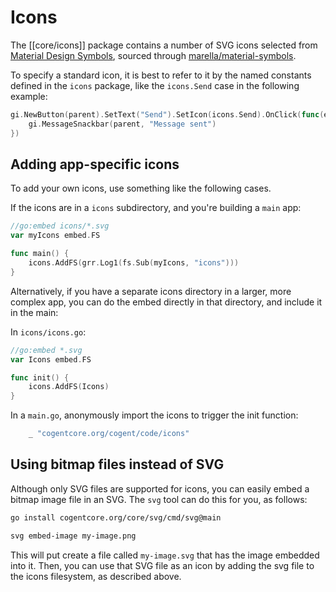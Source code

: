 # Icons

The [[core/icons]] package contains a number of SVG icons selected from [Material Design Symbols](https://fonts.google.com/icons), sourced through [marella/material-symbols](https://github.com/marella/material-symbols).

To specify a standard icon, it is best to refer to it by the named constants defined in the `icons` package, like the `icons.Send` case in the following example:

<core-example id="icon-button">

```go
gi.NewButton(parent).SetText("Send").SetIcon(icons.Send).OnClick(func(e events.Event) {
    gi.MessageSnackbar(parent, "Message sent")
})
```
</core-example>

## Adding app-specific icons

To add your own icons, use something like the following cases.

If the icons are in a `icons` subdirectory, and you're building a `main` app:

```go
//go:embed icons/*.svg
var myIcons embed.FS

func main() {
    icons.AddFS(grr.Log1(fs.Sub(myIcons, "icons")))
}
```

Alternatively, if you have a separate icons directory in a larger, more complex app, you can do the embed directly in that directory, and include it in the main:

In `icons/icons.go`:

```go
//go:embed *.svg
var Icons embed.FS

func init() {
	icons.AddFS(Icons)
}
```

In a `main.go`, anonymously import the icons to trigger the init function:

```go
	_ "cogentcore.org/cogent/code/icons"
```

## Using bitmap files instead of SVG

Although only SVG files are supported for icons, you can easily embed a bitmap image file in an SVG.  The `svg` tool can do this for you, as follows:

```sh
go install cogentcore.org/core/svg/cmd/svg@main
```

```sh
svg embed-image my-image.png
```

This will put create a file called `my-image.svg` that has the image embedded into it. Then, you can use that SVG file as an icon by adding the svg file to the icons filesystem, as described above.



